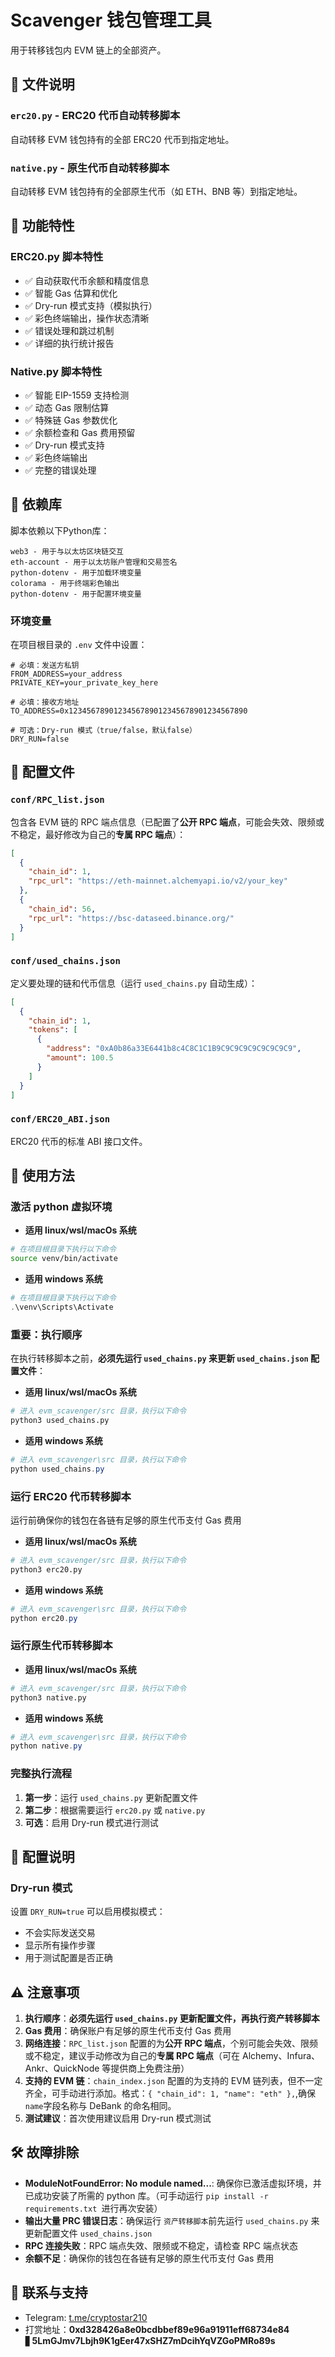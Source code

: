 # Scavenger 钱包管理工具

用于转移钱包内 EVM 链上的全部资产。

## 📁 文件说明

### `erc20.py` - ERC20 代币自动转移脚本
自动转移 EVM 钱包持有的全部 ERC20 代币到指定地址。

### `native.py` - 原生代币自动转移脚本  
自动转移 EVM 钱包持有的全部原生代币（如 ETH、BNB 等）到指定地址。

## 🚀 功能特性

### ERC20.py 脚本特性
- ✅ 自动获取代币余额和精度信息
- ✅ 智能 Gas 估算和优化
- ✅ Dry-run 模式支持（模拟执行）
- ✅ 彩色终端输出，操作状态清晰
- ✅ 错误处理和跳过机制
- ✅ 详细的执行统计报告

### Native.py 脚本特性
- ✅ 智能 EIP-1559 支持检测
- ✅ 动态 Gas 限制估算
- ✅ 特殊链 Gas 参数优化
- ✅ 余额检查和 Gas 费用预留
- ✅ Dry-run 模式支持
- ✅ 彩色终端输出
- ✅ 完整的错误处理

## 🔧 依赖库

脚本依赖以下Python库：

```
web3 - 用于与以太坊区块链交互
eth-account - 用于以太坊账户管理和交易签名
python-dotenv - 用于加载环境变量
colorama - 用于终端彩色输出
python-dotenv - 用于配置环境变量
```
### 环境变量
在项目根目录的 `.env` 文件中设置：

```env
# 必填：发送方私钥
FROM_ADDRESS=your_address
PRIVATE_KEY=your_private_key_here

# 必填：接收方地址
TO_ADDRESS=0x1234567890123456789012345678901234567890

# 可选：Dry-run 模式（true/false，默认false）
DRY_RUN=false
```

## 📁 配置文件

### `conf/RPC_list.json`
包含各 EVM 链的 RPC 端点信息（已配置了**公开 RPC 端点**，可能会失效、限频或不稳定，最好修改为自己的**专属 RPC 端点**）：
```json
[
  {
    "chain_id": 1,
    "rpc_url": "https://eth-mainnet.alchemyapi.io/v2/your_key"
  },
  {
    "chain_id": 56,
    "rpc_url": "https://bsc-dataseed.binance.org/"
  }
]
```

### `conf/used_chains.json`
定义要处理的链和代币信息（运行 `used_chains.py` 自动生成）：
```json
[
  {
    "chain_id": 1,
    "tokens": [
      {
        "address": "0xA0b86a33E6441b8c4C8C1C1B9C9C9C9C9C9C9C9C9",
        "amount": 100.5
      }
    ]
  }
]
```

### `conf/ERC20_ABI.json`
ERC20 代币的标准 ABI 接口文件。

## 🎯 使用方法
### 激活 python 虚拟环境
- **适用 linux/wsl/macOs 系统**
```bash
# 在项目根目录下执行以下命令
source venv/bin/activate
```
- **适用 windows 系统**
```powershell
# 在项目根目录下执行以下命令
.\venv\Scripts\Activate
```

### 重要：执行顺序
在执行转移脚本之前，**必须先运行 `used_chains.py` 来更新 `used_chains.json` 配置文件**：
- **适用 linux/wsl/macOs 系统**
```bash
# 进入 evm_scavenger/src 目录，执行以下命令
python3 used_chains.py
```
- **适用 windows 系统**
```powershell
# 进入 evm_scavenger\src 目录，执行以下命令
python used_chains.py
```

### 运行 ERC20 代币转移脚本
运行前确保你的钱包在各链有足够的原生代币支付 Gas 费用
- **适用 linux/wsl/macOs 系统**
```bash
# 进入 evm_scavenger/src 目录，执行以下命令
python3 erc20.py
```
- **适用 windows 系统**
```powershell
# 进入 evm_scavenger\src 目录，执行以下命令
python erc20.py
```

### 运行原生代币转移脚本
- **适用 linux/wsl/macOs 系统**
```bash
# 进入 evm_scavenger/src 目录，执行以下命令
python3 native.py
```
- **适用 windows 系统**
```powershell
# 进入 evm_scavenger\src 目录，执行以下命令
python native.py
```

### 完整执行流程
1. **第一步**：运行 `used_chains.py` 更新配置文件
2. **第二步**：根据需要运行 `erc20.py` 或 `native.py`
3. **可选**：启用 Dry-run 模式进行测试

## 🔧 配置说明
### Dry-run 模式
设置 `DRY_RUN=true` 可以启用模拟模式：
- 不会实际发送交易
- 显示所有操作步骤
- 用于测试配置是否正确

## ⚠️ 注意事项

1. **执行顺序**：**必须先运行 `used_chains.py` 更新配置文件，再执行资产转移脚本**
2. **Gas 费用**：确保账户有足够的原生代币支付 Gas 费用
3. **网络连接**：`RPC_list.json` 配置的为**公开 RPC 端点**，个别可能会失效、限频或不稳定，建议手动修改为自己的**专属 RPC 端点**（可在 Alchemy、Infura、Ankr、QuickNode 等提供商上免费注册）
4. **支持的 EVM 链**：`chain_index.json` 配置的为支持的 EVM 链列表，但不一定齐全，可手动进行添加。格式：`{ "chain_id": 1, "name": "eth" },`,确保`name`字段名称与 DeBank 的命名相同。
5. **测试建议**：首次使用建议启用 Dry-run 模式测试

## 🛠️ 故障排除
- **ModuleNotFoundError: No module named...**: 确保你已激活虚拟环境，并已成功安装了所需的 python 库。（可手动运行 `pip install -r requirements.txt `进行再次安装）
- **输出大量 PRC 错误日志**：确保运行 `资产转移脚本`前先运行 `used_chains.py` 来更新配置文件 `used_chains.json`
- **RPC 连接失败**：RPC 端点失效、限频或不稳定，请检查 RPC 端点状态
- **余额不足**：确保你的钱包在各链有足够的原生代币支付 Gas 费用

## 💬 联系与支持
- Telegram: [t.me/cryptostar210](https://t.me/cryptostar210)
- 打赏地址：**0xd328426a8e0bcdbbef89e96a91911eff68734e84** ▋**5LmGJmv7Lbjh9K1gEer47xSHZ7mDcihYqVZGoPMRo89s**